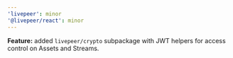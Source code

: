 ```yaml
---
'livepeer': minor
'@livepeer/react': minor
---
```


**Feature:** added `livepeer/crypto` subpackage with JWT helpers for access control on Assets and Streams.
